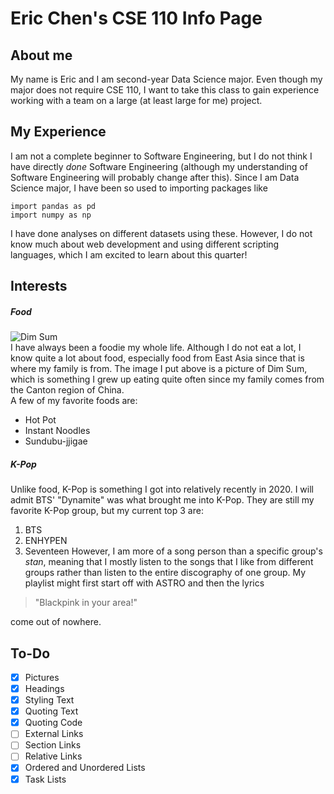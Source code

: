 # Eric Chen's CSE 110 Info Page
## **About me**
My name is Eric and I am second-year Data Science major. Even though my major does not require CSE 110, I want to take this class to gain experience working with a team on a large (at least large for me) project. 
## **My Experience**
I am not a complete beginner to Software Engineering, but I do not think I have directly *done* Software Engineering (although my understanding of Software Engineering will probably change after this). Since I am Data Science major, I have been so used to importing packages like
```
import pandas as pd
import numpy as np
```
I have done analyses on different datasets using these. However, I do not know much about web development and using different scripting languages, which I am excited to learn about this quarter!
## **Interests**
##### ***Food***
![Dim Sum](https://radiomilwaukee-wordpress-uploads.s3.amazonaws.com/wp-content/uploads/2017/01/27085257/dimsum.jpg) \
I have always been a foodie my whole life. Although I do not eat a lot, I know quite a lot about food, especially food from East Asia since that is where my family is from. The image I put above is a picture of Dim Sum, which is something I grew up eating quite often since my family comes from the Canton region of China. \
A few of my favorite foods are: 
- Hot Pot
- Instant Noodles
- Sundubu-jjigae
##### ***K-Pop***
Unlike food, K-Pop is something I got into relatively recently in 2020. I will admit BTS' "Dynamite" was what brought me into K-Pop. They are still my favorite K-Pop group, but my current top 3 are:
1. BTS
2. ENHYPEN
3. Seventeen
However, I am more of a song person than a specific group's *stan*, meaning that I mostly listen to the songs that I like from different groups rather than listen to the entire discography of one group. My playlist might first start off with ASTRO and then the lyrics
> "Blackpink in your area!"

come out of nowhere. 


## **To-Do** ##
- [x] Pictures
- [x] Headings
- [x] Styling Text
- [x] Quoting Text
- [x] Quoting Code
- [ ] External Links
- [ ] Section Links
- [ ] Relative Links
- [x] Ordered and Unordered Lists
- [x] Task Lists